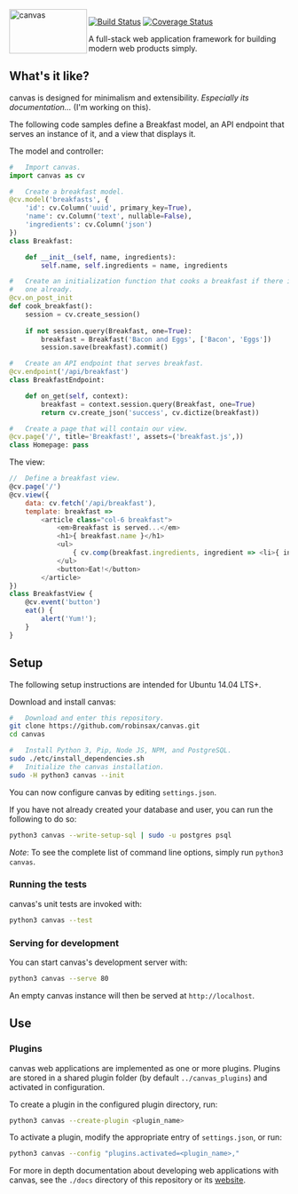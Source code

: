<img align="left" width="140" height="80" title="canvas" src="http://canvas-framework.com/assets/media/canvas_logo.svg">

[![Build Status](https://travis-ci.org/robinsax/canvas.svg?branch=master)](https://travis-ci.org/robinsax/canvas)
[![Coverage Status](https://coveralls.io/repos/github/robinsax/canvas/badge.svg?branch=master)](https://coveralls.io/github/robinsax/canvas?branch=master)

A full-stack web application framework for building modern web products simply.

## What's it like?

canvas is designed for minimalism and extensibility. 
*Especially its documentation...* (I'm working on this).

The following code samples define a Breakfast model, an API endpoint that
serves an instance of it, and a view that displays it.

The model and controller:

```python
#   Import canvas.
import canvas as cv

#   Create a breakfast model.
@cv.model('breakfasts', {
    'id': cv.Column('uuid', primary_key=True),
    'name': cv.Column('text', nullable=False),
    'ingredients': cv.Column('json')
})
class Breakfast:

    def __init__(self, name, ingredients):
        self.name, self.ingredients = name, ingredients

#   Create an initialization function that cooks a breakfast if there isn't
#   one already.
@cv.on_post_init
def cook_breakfast():
    session = cv.create_session()
	
    if not session.query(Breakfast, one=True):
        breakfast = Breakfast('Bacon and Eggs', ['Bacon', 'Eggs'])
        session.save(breakfast).commit()

#   Create an API endpoint that serves breakfast.
@cv.endpoint('/api/breakfast')
class BreakfastEndpoint:

    def on_get(self, context):
        breakfast = context.session.query(Breakfast, one=True)
        return cv.create_json('success', cv.dictize(breakfast))

#	Create a page that will contain our view.
@cv.page('/', title='Breakfast!', assets=('breakfast.js',))
class Homepage: pass
```

The view:

```javascript
//  Define a breakfast view.
@cv.page('/')
@cv.view({
    data: cv.fetch('/api/breakfast'),
    template: breakfast => 
        <article class="col-6 breakfast">
            <em>Breakfast is served...</em>
            <h1>{ breakfast.name }</h1>
            <ul>
                { cv.comp(breakfast.ingredients, ingredient => <li>{ ingredient }</li>) }
            </ul>
            <button>Eat!</button>
        </article>
})
class BreakfastView {
    @cv.event('button')
    eat() {
        alert('Yum!');
    }
}
```

## Setup

The following setup instructions are intended for Ubuntu 14.04 LTS+.

Download and install canvas:

```bash
#   Download and enter this repository.
git clone https://github.com/robinsax/canvas.git
cd canvas

#   Install Python 3, Pip, Node JS, NPM, and PostgreSQL.
sudo ./etc/install_dependencies.sh
#   Initialize the canvas installation.
sudo -H python3 canvas --init
```

You can now configure canvas by editing `settings.json`.

If you have not already created your database and user, you can run the
following to do so:

```bash
python3 canvas --write-setup-sql | sudo -u postgres psql
```

*Note*: To see the complete list of command line options, simply run `python3 canvas`.

### Running the tests

canvas's unit tests are invoked with:

```bash
python3 canvas --test
```

### Serving for development

You can start canvas's development server with:

```bash
python3 canvas --serve 80
```

An empty canvas instance will then be served at `http://localhost`.

## Use

### Plugins

canvas web applications are implemented as one or more plugins. Plugins are
stored in a shared plugin folder (by default `../canvas_plugins`) and
activated in configuration.

To create a plugin in the configured plugin directory, run:

```bash
python3 canvas --create-plugin <plugin_name>
```

To activate a plugin, modify the appropriate entry of `settings.json`, or run:

```bash
python3 canvas --config "plugins.activated=<plugin_name>,"
```

For more in depth documentation about developing web applications with canvas, 
see the `./docs` directory of this repository or its [website](http://canvas-framework.com).
